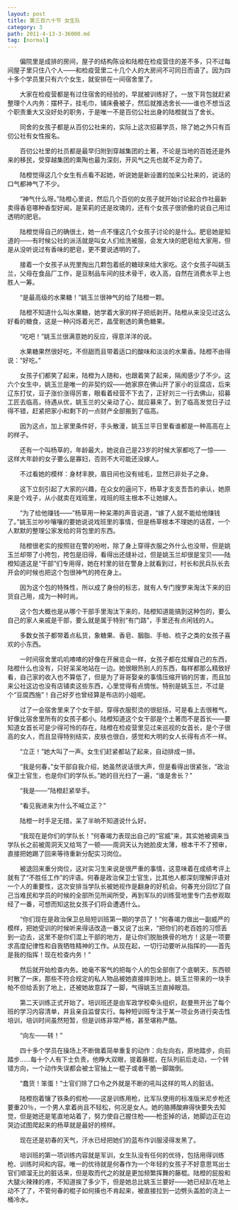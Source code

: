 ```yaml
---
layout: post
title: 第三百六十节 女生队
category: 3
path: 2011-4-13-3-36000.md
tag: [normal]
---
```


　　偏院里是成排的房间，屋子的结构陈设和陆橙在检疫营住的差不多，只不过每间屋子里只住八个人——和检疫营里二十几个人的大房间不可同日而语了。因为四十多个学员里只有六个女生，就安排在一间宿舍里了。

　　大家在检疫营都是有过住宿舍的经验的，早就被训练好了。一放下背包就赶紧整理个人内务：摆杯子，挂毛巾，铺床叠被子，然后就推选舍长——谁也不想当这个职责重大又没好处的职务，于是唯一不是百仞公社出身的陆橙就当了舍长。

　　同舍的女孩子都是从百仞公社来的，实际上这次招募学员，除了她之外只有百仞公社有女性报名。

　　百仞公社里的社员都是最早归附到穿越集团的土著，不论是当地的百姓还是外来的移民，受穿越集团的熏陶也最为深刻，开风气之先也就不足为奇了。

　　陆橙觉得这几个女生有点看不起她，听说她是新设置的加来公社来的，说话的口气都神气了不少。

　　“神气什么呀。”陆橙心里说，然后几个百仞的女孩子就开始讨论起合作社最新卖得香皂哪种香型好闻，是茉莉的还是玫瑰的，还有个女孩子很骄傲的说自己用过透明的肥皂。

　　陆橙觉得自己的确很土，她一点不懂这几个女孩子讨论的是什么。肥皂她是知道的——有时候公社的派活就是叫女人们给洗被服，会发大块的肥皂给大家用，但是从没听说过有香味的肥皂，更不要说透明的了。

　　接着一个女孩子从兜里掏出几颗包着纸的糖球来给大家吃。这个女孩子叫姚玉兰，父母在食品厂工作，是豆制品车间的技术骨干，收入高，自然在消费水平上也胜人一筹。

　　“是最高级的水果糖！”姚玉兰很神气的给了陆橙一颗。

　　陆橙不知道什么叫水果糖，她学着大家的样子把纸剥开。陆橙从来没见过这么好看的糖食，这是一种闪烁着光芒，晶莹剔透的黄色糖果。

　　“吃吧！”姚玉兰很满意她的反应，得意洋洋的说。

　　水果糖果然很好吃，不但甜而且带着适口的酸味和淡淡的水果香。陆橙不由得说：“好吃。”

　　女孩子们都笑了起来，陆橙为人随和，也跟着笑了起来，隔阂感少了不少。这六个女生中，姚玉兰是唯一的非契约奴——她家原在佛山开了家小的豆腐店，后来辽东打仗，豆子涨价涨得厉害，眼看着经营不下去了，正好刘三一行去佛山，招募工匠去临高，待遇从优，姚玉兰的父亲动了心，就应募来了。到了临高发觉日子过得不错，赶紧把家小和剩下的一点财产全部搬到了临高。

　　因为这点，加上家里条件好，手头散漫，姚玉兰平日里看谁都是一种高高在上的样子。

　　还有一个叫杨草的，年龄最大，她说自己是23岁的时候大家都吃了一惊——这样大年龄的女子要么是寡妇，否则不大可能还没嫁人。

　　不过看她的模样：身材丰腴，眉目间也没有绒毛，显然已非处子之身。

　　这下立刻引起了大家的兴趣，在众女的逼问下，杨草才支支吾吾的承认，她原来是个戏子，从小就卖在戏班里，戏班的班主根本不让她嫁人。

　　“为了给他赚钱——”杨草用一种呆滞的声音说道，“嫁了人就不能给他赚钱了。”姚玉兰吵吵嚷嚷的要她说说戏班里的事情，但是杨草根本不理她的话茬，一个人默默的整理公家发给的背包里的东西。

　　陆橙很老实的按照驻在警的吩咐，除了身上穿得衣服之外什么也没带，但是姚玉兰却带了小挎包，挎包是旧得，看得出还缝补过，但是姚玉兰却很是宝贝——陆橙知道这是“干部”们专用得，她在村里的驻在警身上就看到过，村长和民兵队长去开会的时候也把这个包很神气的挎在身上。

　　因为这个包的特殊性，所以成了身份的标志，就有人专门搜罗来淘汰下来的旧货自己用，成为一种时尚。

　　这个包大概也是从哪个干部手里淘汰下来的，陆橙知道能搞到这种包的，要么自己的家人亲戚是干部，要么就是属于特别“有门路”，手里还有点闲钱的人。

　　多数女孩子都带着点私货，象糖果、香皂、胭脂、手帕、梳子之类的女孩子喜欢的小东西。

　　一时间宿舍里叽叽喳喳的好像在开展览会一样，女孩子都在炫耀自己的东西，陆橙什么也没有，只好呆呆地站在一边。她很眼热别人的东西，每样都那么精致好看，自己家的收入也不算低了，但是为了哥哥娶亲的事情压缩开销的厉害，而且加来公社这边也没有店铺卖这些东西，心里觉得有点惆怅。特别是姚玉兰，不过是个“豆腐西施”！自己好歹也曾经算是布店的小姐呢。

　　过了一会宿舍里来了个女干部，穿得衣服熨烫的很挺括，可是看上去很稚气，好像比宿舍里所有的女孩子都小。陆橙知道这个女干部是个土著而不是首长——要知道女首长可是少得可怜的存在，陆橙在检疫营里见过来巡视的女首长，是个子很高的女人，而且显得特别结实，皮肤也很白，感觉和大明的女人长得有点不一样。

　　“立正！”她大叫了一声。女生们赶紧都站了起来，自动排成一排。

　　“我是何春，”女干部自我介绍，她虽然说话很大声，但是看得出很紧张，“政治保卫士官生，也是你们的学队长。”她的目光扫了一遍，“谁是舍长？”

　　“我是——”陆橙赶紧举手。

　　“看见我进来为什么不喊立正？”

　　陆橙一时手足无措，呆了半晌不知道说什么好。

　　“我现在是你们的学队长！”何春竭力表现出自己的“官威”来，其实她被调来当学队长之前被周洞天又给骂了一顿——周洞天认为她脸皮太薄，根本干不了预审，直接把她踢了回来等待重新分配实习岗位。

　　被退回来重分岗位，这对实习生来说是很严重的事情，这意味着在成绩考评上就有了“不胜任工作”的评语。何春是政治保卫士官生，比其他人都深刻理解评语对一个人的重要性，这次安排当学队长被她视作是翻身的好机会。何春充分回忆了自己当难民和学员的时候的全部所见所闻所受，再到军队的训练营地里专门去参观取经了一番，可想而知这批女孩子们将会遭遇什么。

　　“你们现在是政治保卫总局短训班第一期的学员了！”何春竭力做出一副威严的模样，把她受训的时候听来得话改造一番又说了出来，“把你们的老百姓的习惯丢到一边去，这里不是你们混上干部的地方，是让你们脱胎换骨的地方！这是一项要求高度纪律性和自我牺牲精神的工作。从现在起，一切行动要听从指挥的——首先是我的指挥！现在检查内务！”

　　然后就开始检查内务。她毫不客气的把每个人的包全部倒了个底朝天，东西顿时散了一床，那些不符合规定的私人物品被她直接摔到地上。姚玉兰带来的一块手帕不但给丢到了地上，还被她故意踩了一脚，气得姚玉兰直掉眼泪。

　　第二天训练正式开始了。培训班还是由军政学校牵头组织，赵曼熊开出了每个班的学习内容清单，并且亲自监督实行。每种短训班专注于某一项业务进行突击性培训，培训时间虽然短暂，但是训练非常严格，甚至堪称严酷。

　　“向左——转！”

　　四十多个学员在操场上不断做着简单重复的动作：向左向右，原地踏步，向前踏步……每十个人有下士负责，他睁大双眼，提着藤棍，在队列前后走动，一个转错方向，一个动作失误都会被士官抽上一棍子或者干脆一脚踹倒。

　　“蠢货！笨蛋！”士官们除了口令之外就是不断的吼叫这样的骂人的脏话。

　　陆橙抱着镶了铁条的假枪——这是训练用枪，比军队使用的标准版米尼步枪还要重20％，一个男人拿着尚且不轻松，何况是女人。她的胳膊酸麻得快要失去知觉，但是她还是笔直地站着了，努力使自己握住枪——枪歪掉的话，她脚边正在边哭边试图爬起来的杨草就是最好的榜样。

　　现在还是初春的天气，汗水已经把她们的蓝布作训服浸得发黑了。

　　培训班的第一项训练内容就是军训，女生队没有任何的优待，包括用得训练枪、训练时间和内容。唯一的优待就是何春作为一个年轻的女孩子不好意思骂出士官们顺溜无比的脏话来，但是取而代之的就是更加频繁挥舞的藤棍。陆橙的屁股和大腿火辣辣的疼，不知道挨了多少下，但是她总比姚玉兰要好——她已经趴在地上动不了了，不管何春的棍子如何揍也不肯起来，被直接拉到一边劈头盖脸的浇上一桶冷水。

